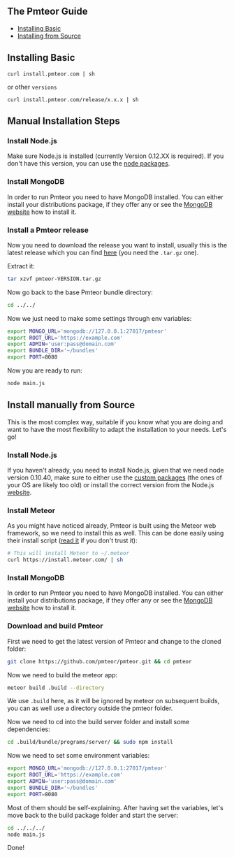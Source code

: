## The Pmteor Guide

* [Installing Basic](#install-basic)
* [Installing from Source](#install-manually-from-source)

## Installing Basic

    curl install.pmteor.com | sh

or other `versions`
    
    curl install.pmteor.com/release/x.x.x | sh

## Manual Installation Steps

### Install Node.js

Make sure Node.js is installed (currently Version 0.12.XX is required). If you don't have this version, you can use the [node packages][node-packages].

### Install MongoDB
In order to run Pmteor you need to have MongoDB installed. You can either install your distributions package, if they offer any or see the [MongoDB website][mongodb-website] how to install it.

### Install a Pmteor release
Now you need to download the release you want to install, usually this is the latest release which you can find [here][latest-release] (you need the `.tar.gz` one).

Extract it:

```sh
tar xzvf pmteor-VERSION.tar.gz
```

Now go back to the base Pmteor bundle directory:

```sh
cd ../../
```

Now we just need to make some settings through env variables:

```sh
export MONGO_URL='mongodb://127.0.0.1:27017/pmteor'
export ROOT_URL='https://example.com'
export ADMIN='user:pass@domain.com'
export BUNDLE_DIR='~/bundles'
export PORT=8080
```

Now you are ready to run:

```sh
node main.js
```

## Install manually from Source
This is the most complex way, suitable if you know what you are doing and want to have the most flexibility to adapt the installation to your needs. Let's go!

### Install Node.js
If you haven't already, you need to install Node.js, given that we need node version 0.10.40, make sure to either use the [custom packages][node-packages] (the ones of your OS are likely too old) or install the correct version from the Node.js [website][node-web].

### Install Meteor
As you might have noticed already, Pmteor is built using the Meteor web framework, so we need to install this as well. This can be done easily using their install script ([read it][meteor-script] if you don't trust it):

```sh
# This will install Meteor to ~/.meteor
curl https://install.meteor.com/ | sh
```

### Install MongoDB

In order to run Pmteor you need to have MongoDB installed. You can either install your distributions package, if they offer any or see the [MongoDB website][mongodb-website] how to install it.

### Download and build Pmteor
First we need to get the latest version of Pmteor and change to the cloned folder:

```sh
git clone https://github.com/pmteor/pmteor.git && cd pmteor
```

Now we need to build the meteor app:

```sh
meteor build .build --directory
```

We use `.build` here, as it will be ignored by meteor on subsequent builds, you can as well use a directory outside the pmteor folder.

Now we need to cd into the build server folder and install some dependencies:

```sh
cd .build/bundle/programs/server/ && sudo npm install
```

Now we need to set some environment variables:

```sh
export MONGO_URL='mongodb://127.0.0.1:27017/pmteor'
export ROOT_URL='https://example.com'
export ADMIN='user:pass@domain.com'
export BUNDLE_DIR='~/bundles'
export PORT=8080
```

Most of them should be self-explaining. After having set the variables, let's move back to the build package folder and start the server:

```sh
cd ../../../
node main.js
```

Done!

[node-packages]: https://github.com/joyent/node/wiki/Installing-Node.js-via-package-manager
[node-web]: https://nodejs.org/download
[meteor-script]: https://install.meteor.com/
[mongodb-website]: https://www.mongodb.org/downloads
[latest-release]: https://github.com/pmteor/pmteor/releases/latest
